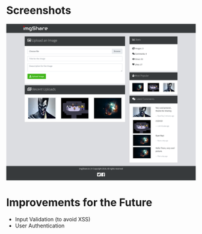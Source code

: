 # Screenshots
![](docs/screenshot1.png)

# Improvements for the Future
- Input Validation (to avoid XSS)
- User Authentication

